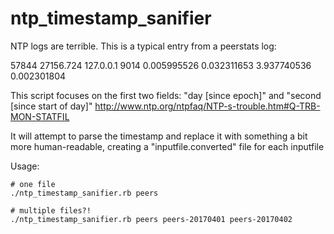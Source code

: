 # ntp_timestamp_sanifier
NTP logs are terrible.  This is a typical entry from a peerstats log:

57844 27156.724 127.0.0.1 9014 0.005995526 0.032311653 3.937740536 0.002301804

This script focuses on the first two fields: "day [since epoch]" and "second [since start of day]"
http://www.ntp.org/ntpfaq/NTP-s-trouble.htm#Q-TRB-MON-STATFIL

It will attempt to parse the timestamp and replace it with something a bit more human-readable, creating a "inputfile.converted" file for each inputfile

Usage:
```
# one file
./ntp_timestamp_sanifier.rb peers

# multiple files?!
./ntp_timestamp_sanifier.rb peers peers-20170401 peers-20170402
```